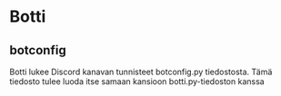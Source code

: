 # Botti

## botconfig
Botti lukee Discord kanavan tunnisteet botconfig.py tiedostosta. Tämä tiedosto tulee luoda itse samaan kansioon botti.py-tiedoston kanssa